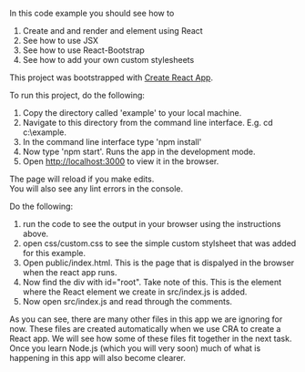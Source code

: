 In this code example you should see how to
1. Create and and render and element using React
2. See how to use JSX
3. See how to use React-Bootstrap
4. See how to add your own custom stylesheets

This project was bootstrapped with [Create React App](https://github.com/facebook/create-react-app).

To run this project, do the following:
1. Copy the directory called 'example' to your local machine.
2. Navigate to this directory from the command line interface. E.g. cd c:\example.
3. In the command line interface type 'npm install'
4. Now type 'npm start'. Runs the app in the development mode.
5. Open [http://localhost:3000](http://localhost:3000) to view it in the browser.

The page will reload if you make edits.<br>
You will also see any lint errors in the console.

Do the following:
1. run the code to see the output in your browser using the instructions above.
2. open css/custom.css to see the simple custom stylsheet that was added for this example.
3. Open public/index.html. This is the page that is dispalyed in the browser when the react app runs.
4. Now find the div with id="root". Take note of this. This is the element where the React element we create in src/index.js is added.
5. Now open src/index.js and read through the comments.

As you can see, there are many other files in this app we are ignoring for now. These files are created automatically when
we use CRA to create a React app. We will see how some of these files fit together in the next task. Once you learn Node.js (which you
will very soon) much of what is happening in this app will also become clearer.